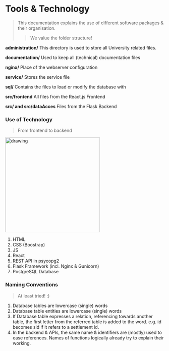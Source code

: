# Tools & Technology
> This documentation explains the use of different software packages & their organisation.
> > We value the folder structure!

**administration/**  This directory is used to store all University related files.

**documentation/** Used to keep all (technical) documentation files

**nginx/** Place of the webserver configuration

**service/** Stores the service file

**sql/** Contains the files to load or modify the database with

**src/frontend** All files from the React.js Frontend

**src/ and src/dataAcces** Files from the Flask Backend

### Use of Technology

> From frontend to backend
> 
<img src="#include/tools.png" alt="drawing" width="300"/>

1. HTML
2. CSS (Boostrap)
3. JS
4. React
5. REST API in psycopg2
6. Flask Framework (incl. Nginx & Gunicorn)
7. PostgreSQL Database

### Naming Conventions
> At least tried! :) 

1. Database tables are lowercase (single) words
2. Database table entities are lowercase (single) words
3. If Database table expresses a relation, referencing towards another table, the first letter from the referred table is added to the word. e.g. id becomes sid if it refers to a settlement id.
4. In the backend & APIs, the same name & identifiers are (mostly) used to ease references. Names of functions logically already try to explain their working.